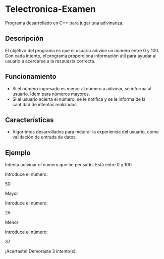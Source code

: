 # Telectronica-Examen

Programa desarrollado en C++ para jugar una adivinanza.

## Descripción

El objetivo del programa es que el usuario adivine un número entre 0 y 100. Con cada intento, el programa proporciona información útil para ayudar al usuario a acercarse a la respuesta correcta.

## Funcionamiento

- Si el número ingresado es menor al número a adivinar, se informa al usuario. Ídem para números mayores.
- Si el usuario acierta el número, se le notifica y se le informa de la cantidad de intentos realizados.

## Características

- Algoritmos desarrollados para mejorar la experiencia del usuario, como validación de entrada de datos.

## Ejemplo

Intenta adivinar el número que he pensado. Está entre 0 y 100.

Introduce el número:

50

Mayor

Introduce el número:

25

Menor

Introduce el número:

37

¡Acertaste! Demoraste 3 intento(s).

